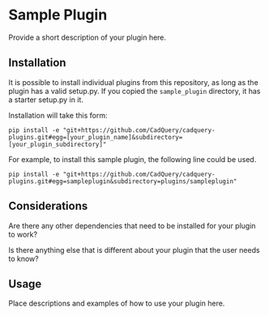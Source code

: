 # Sample Plugin

Provide a short description of your plugin here.

## Installation

It is possible to install individual plugins from this repository, as long as the plugin has a valid setup.py. If you copied the `sample_plugin` directory, it has a starter setup.py in it.

Installation will take this form:

```
pip install -e "git+https://github.com/CadQuery/cadquery-plugins.git#egg=[your_plugin_name]&subdirectory=[your_plugin_subdirectory]"
```

For example, to install this sample plugin, the following line could be used.

```
pip install -e "git+https://github.com/CadQuery/cadquery-plugins.git#egg=sampleplugin&subdirectory=plugins/sampleplugin"
```

## Considerations

Are there any other dependencies that need to be installed for your plugin to work?

Is there anything else that is different about your plugin that the user needs to know?

## Usage

Place descriptions and examples of how to use your plugin here.
